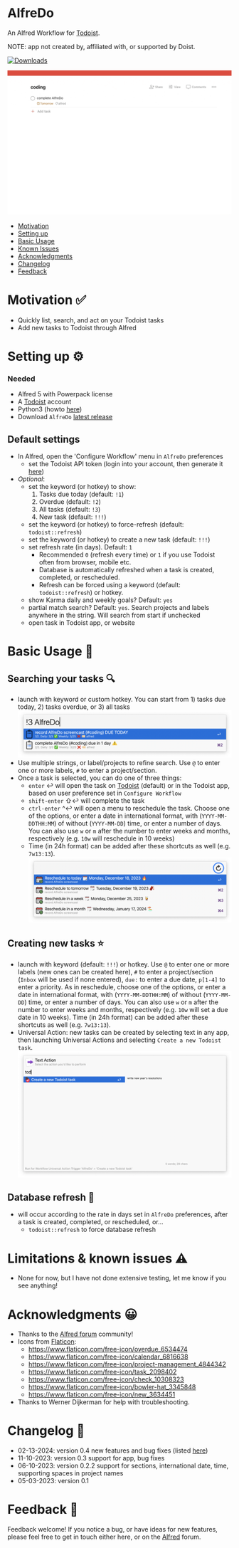 # AlfreDo
An Alfred Workflow for [Todoist](https://todoist.com/). 

NOTE: app not created by, affiliated with, or supported by Doist.

<a href="https://github.com/giovannicoppola/alfreDO/releases/latest/">
<img alt="Downloads"
src="https://img.shields.io/github/downloads/giovannicoppola/alfreDo/total?color=purple&label=Downloads"><br/>
</a>

![](images/CreateTask.gif)

<!-- MarkdownTOC autolink="true" bracket="round" depth="3" autoanchor="true" -->

- [Motivation](#motivation)
- [Setting up](#setting-up)
- [Basic Usage](#usage)
- [Known Issues](#known-issues)
- [Acknowledgments](#acknowledgments)
- [Changelog](#changelog)
- [Feedback](#feedback)

<!-- /MarkdownTOC -->


<h1 id="motivation">Motivation ✅</h1>

- Quickly list, search, and act on your Todoist tasks 
- Add new tasks to Todoist through Alfred



<h1 id="setting-up">Setting up ⚙️</h1>

### Needed
- Alfred 5 with Powerpack license
- A [Todoist](https://todoist.com/) account
- Python3 (howto [here](https://www.freecodecamp.org/news/python-version-on-mac-update/))
- Download `AlfreDo` [latest release](https://github.com/giovannicoppola/alfredo/releases/latest)



## Default settings 
- In Alfred, open the 'Configure Workflow' menu in `AlfreDo` preferences
 	- set the Todoist API token (login into your account, then generate it [here](https://todoist.com/app/settings/integrations/developer))
- *Optional*:	
	- set the keyword (or hotkey) to show: 
		1. Tasks due today (default: `!1`)
		2. Overdue (default: `!2`)
		3. All tasks (default: `!3`)
		4. New task (default: `!!!`)
	- set the keyword (or hotkey) to force-refresh (default: `todoist::refresh`)
	- set the keyword (or hotkey) to create a new task (default: `!!!`)
	- set refresh rate (in days). Default: `1`
		- Recommended `0` (refresh every time) or `1` if you use Todoist often from browser, mobile etc. 
		- Database is automatically refreshed when a task is created, completed, or rescheduled.
		- Refresh can be forced using a keyword (default: `todoist::refresh`) or hotkey.
	- show Karma daily and weekly goals? Default: `yes`
	- partial match search? Default: `yes`. Search projects and labels anywhere in the string. Will search from start if unchecked
	- open task in Todoist app, or website


<h1 id="usage">Basic Usage 📖</h1>

## Searching your tasks 🔍
- launch with keyword or custom hotkey. You can start from 1) tasks due today, 2) tasks overdue, or 3) all tasks
![](images/demo.png)
- Use multiple strings, or label/projects to refine search. Use `@` to enter one or more labels, `#` to enter a project/section. 
- Once a task is selected, you can do one of three things: 
	- `enter` ↩️ will open the task on [Todoist](https://todoist.com/) (default) or in the Todoist app, based on user preference set in `Configure Workflow`
	- `shift-enter` ⇧↩️ will complete the task
	- `ctrl-enter` ^↩️ will open a menu to reschedule the task. Choose one of the options, or enter a date in international format, with (`YYYY-MM-DDTHH:MM`) of without (`YYYY-MM-DD`) time, or enter a number of days. You can also use `w` or `m` after the number to enter weeks and months, respectively (e.g. `10w` will reschedule in 10 weeks)
	- Time (in 24h format) can be added after these shortcuts as well (e.g. `7w13:13`).
![](images/reschedule.png)
	

## Creating new tasks ⭐
- launch with keyword (default: `!!!`) or hotkey. Use `@` to enter one or more labels (new ones can be created here), `#` to enter a project/section (`Inbox` will be used if none entered), `due:` to enter a due date, `p[1-4]` to enter a priority. As in reschedule, choose one of the options, or enter a date in international format, with (`YYYY-MM-DDTHH:MM`) of without (`YYYY-MM-DD`) time, or enter a number of days. You can also use `w` or `m` after the number to enter weeks and months, respectively (e.g. `10w` will set a due date in 10 weeks). Time (in 24h format) can be added after these shortcuts as well (e.g. `7w13:13`).
- Universal Action: new tasks can be created by selecting text in any app, then launching Universal Actions and selecting `Create a new Todoist task`. 
![](images/universalAction.png)



## Database refresh 🔄
- will occur according to the rate in days set in `AlfreDo` preferences, after a task is created, completed, or rescheduled, or...
	- `todoist::refresh` to force database refresh


<h1 id="known-issues">Limitations & known issues ⚠️</h1>

- None for now, but I have not done extensive testing, let me know if you see anything!



<h1 id="acknowledgments">Acknowledgments 😀</h1>

- Thanks to the [Alfred forum](https://www.alfredforum.com) community!
- Icons from [Flaticon](https://www.flaticon.com/): 
	- https://www.flaticon.com/free-icon/overdue_6534474
	- https://www.flaticon.com/free-icon/calendar_6816638
	- https://www.flaticon.com/free-icon/project-management_4844342
	- https://www.flaticon.com/free-icon/task_2098402
	- https://www.flaticon.com/free-icon/check_10308323
	- https://www.flaticon.com/free-icon/bowler-hat_3345848
	- https://www.flaticon.com/free-icon/new_3634451
- Thanks to Werner Dijkerman for help with troubleshooting. 
	
	
<h1 id="changelog">Changelog 🧰</h1>

- 02-13-2024: version 0.4 new features and bug fixes (listed [here](https://github.com/giovannicoppola/AlfreDo/blob/main/changelog.md))
- 11-10-2023: version 0.3 support for app, bug fixes
- 06-10-2023: version 0.2.2 support for sections, international date, time, supporting spaces in project names
- 05-03-2023: version 0.1


<h1 id="feedback">Feedback 🧐</h1>

Feedback welcome! If you notice a bug, or have ideas for new features, please feel free to get in touch either here, or on the [Alfred](https://www.alfredforum.com) forum. 
